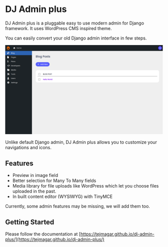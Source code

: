 # DJ Admin plus

DJ Admin plus is a pluggable easy to use modern admin for Django framework.
It uses WordPress CMS inspired theme.

You can easily convert your old Django admin interface in few steps.

<img src="docs/images/demo.png" alt="Demo">

Unlike default Django admin, DJ Admin plus allows you to customize your navigations and icons.

## Features

- Preview in image field
- Better selection for Many To Many fields
- Media library for file uploads like WordPress which let you choose files uploaded in the past.
- In built content editor (WYSIWYG) with TinyMCE

Currently, some admin features may be missing, we will add them too.

## Getting Started

Please follow the documentation
at [https://tejmagar.github.io/dj-admin-plus/](https://tejmagar.github.io/dj-admin-plus/)
